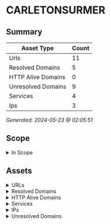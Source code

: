 # CARLETONSURMER

## Summary

| Asset Type | Count |
|------------|-------|
|Urls|11|
|Resolved Domains|5|
|HTTP Alive Domains|0|
|Unresolved Domains|9|
|Services|4|
|Ips|3|

*Generated: 2024-05-23 @ 02:05:51*

## Scope

<details>
  <summary>In Scope</summary>

- *.carletonsurmer.com
- carletonsurmer.com

</details>


## Assets

<details>
  <summary>URLs</summary>

| URL | StatusCode | Title | Location | Techs |
|-----|------------|-------|----------|-------|
| http://carletonsurmer.com:80/ | 200 | Accueil___Ville_de_Carleton_sur_Mer | N/A | ['mysql', 'engintron', 'nginx', 'php', 'wordpress:6.5.3', 'yoast_seo:22.7'] |
| http://tracadigash.carletonsurmer.com:80/ | 200 | Accueil___Tracadigash | N/A | ['mysql', 'engintron', 'nginx', 'php', 'site_kit:1.40.0', 'slider_revolution:5.4.1', 'wordpress:5.8.9', 'yoast_seo:17.0'] |
| http://tracadigash.carletonsurmer.com:8080/ | 200 | Accueil___Tracadigash | N/A | ['mysql', 'engintron', 'nginx', 'php', 'site_kit:1.40.0', 'slider_revolution:5.4.1', 'wordpress:5.8.9', 'yoast_seo:17.0'] |
| http://www.carletonsurmer.com:80/ | 200 | Accueil___Ville_de_Carleton_sur_Mer | N/A | ['mysql', 'engintron', 'nginx', 'php', 'wordpress:6.5.3', 'yoast_seo:22.7'] |
| http://www.carletonsurmer.com:8080/ | 200 | Accueil___Ville_de_Carleton_sur_Mer | N/A | ['mysql', 'engintron', 'nginx', 'php', 'wordpress:6.5.3', 'yoast_seo:22.7'] |
| https://carletonsurmer.com:443/ | 200 | Accueil___Ville_de_Carleton_sur_Mer | N/A | ['mysql', 'engintron', 'nginx', 'php', 'wordpress:6.5.3', 'yoast_seo:22.7'] |
| https://carletonsurmer.com:8443/ | 200 | Accueil___Ville_de_Carleton_sur_Mer | N/A | ['mysql', 'engintron', 'nginx', 'php', 'wordpress:6.5.3', 'yoast_seo:22.7'] |
| https://tracadigash.carletonsurmer.com:443/ | 200 | Accueil___Tracadigash | N/A | ['mysql', 'engintron', 'nginx', 'php', 'site_kit:1.40.0', 'slider_revolution:5.4.1', 'wordpress:5.8.9', 'yoast_seo:17.0'] |
| https://tracadigash.carletonsurmer.com:8443/ | 200 | Accueil___Tracadigash | N/A | ['mysql', 'engintron', 'nginx', 'php', 'site_kit:1.40.0', 'slider_revolution:5.4.1', 'wordpress:5.8.9', 'yoast_seo:17.0'] |
| https://www.carletonsurmer.com:443/ | 200 | Accueil___Ville_de_Carleton_sur_Mer | N/A | ['mysql', 'engintron', 'nginx', 'php', 'wordpress:6.5.3', 'yoast_seo:22.7'] |
| https://www.carletonsurmer.com:8443/ | 200 | Accueil___Ville_de_Carleton_sur_Mer | N/A | ['mysql', 'engintron', 'nginx', 'php', 'wordpress:6.5.3', 'yoast_seo:22.7'] |

</details>

<details>
  <summary>Resolved Domains</summary>

| Domain | Resolved | Alive | Last HTTP Test | IPs | Found Date |
|--------|----------|-------|----------------|-----|------------|
| carletonsurmer.com | true | false | 20240522 | 97.107.141.164 | 20240522 | 
| ecomusee.carletonsurmer.com | true | false | 20240522 | 24.226.199.115 | 20240522 | 
| new.carletonsurmer.com | true | false | 20240522 | 20.200.76.25 | 20240522 | 
| tracadigash.carletonsurmer.com | true | false | 20240522 | 97.107.141.164 | 20240522 | 
| www.carletonsurmer.com | true | false | 20240522 | 97.107.141.164 | 20240522 | 

</details>

<details>
  <summary>HTTP Alive Domains</summary>

| Domain | HTTP Ports | HTTPS Ports | IPs | Found Date |
|--------|----------|-------|-----|------------|

</details>

<details>
  <summary>Services</summary>

| IP | Port | Hostname | Service |
|-----|------------|-------|------|
| 97.107.141.164 | 443 | ['www.carletonsurmer.com/', 'carletonsurmer.com/', 'tracadigash.carletonsurmer.com/'] | https |
| 97.107.141.164 | 80 | ['www.carletonsurmer.com/', 'carletonsurmer.com/', 'tracadigash.carletonsurmer.com/'] | http |
| 97.107.141.164 | 8080 | ['www.carletonsurmer.com/', 'tracadigash.carletonsurmer.com/'] | http |
| 97.107.141.164 | 8443 | ['www.carletonsurmer.com/', 'carletonsurmer.com/', 'tracadigash.carletonsurmer.com/'] | https |

</details>

<details>
  <summary>IPs</summary>

| IP | Domains |
|-----|------------|
| 20.200.76.25 | ['new.carletonsurmer.com']|
| 24.226.199.115 | ['ecomusee.carletonsurmer.com']|
| 97.107.141.164 | ['www.carletonsurmer.com', 'tracadigash.carletonsurmer.com', 'carletonsurmer.com']|

</details>

<details>
  <summary>Unresolved Domains</summary>

| Domain | Last Resolve Scan | Found Date |
|--------|-------------------|------------|
| cpanel.carletonsurmer.com | 20240522 | 20240522 | 
| cpcalendars.carletonsurmer.com | 20240522 | 20240522 | 
| cpcontacts.carletonsurmer.com | 20240522 | 20240522 | 
| ipv6.carletonsurmer.com | 20240522 | 20240522 | 
| mail.carletonsurmer.com | 20240522 | 20240522 | 
| webdisk.carletonsurmer.com | 20240522 | 20240522 | 
| webmail.carletonsurmer.com | 20240522 | 20240522 | 
| www.new.carletonsurmer.com | 20240522 | 20240522 | 
| www.tracadigash.carletonsurmer.com | 20240522 | 20240522 | 

</details>